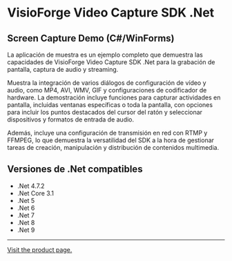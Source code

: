 ﻿# VisioForge Video Capture SDK .Net

## Screen Capture Demo (C#/WinForms)

La aplicación de muestra es un ejemplo completo que demuestra las capacidades de VisioForge Video Capture SDK .Net para la grabación de pantalla, captura de audio y streaming.

Muestra la integración de varios diálogos de configuración de vídeo y audio, como MP4, AVI, WMV, GIF y configuraciones de codificador de hardware. La demostración incluye funciones para capturar actividades en pantalla, incluidas ventanas específicas o toda la pantalla, con opciones para incluir los puntos destacados del cursor del ratón y seleccionar dispositivos y formatos de entrada de audio.

Además, incluye una configuración de transmisión en red con RTMP y FFMPEG, lo que demuestra la versatilidad del SDK a la hora de gestionar tareas de creación, manipulación y distribución de contenidos multimedia.

## Versiones de .Net compatibles

* .Net 4.7.2
* .Net Core 3.1
* .Net 5
* .Net 6
* .Net 7
* .Net 8
* .Net 9

---

[Visit the product page.](https://www.visioforge.com/video-capture-sdk-net)

